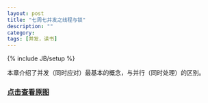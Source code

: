 ```yaml
---
layout: post
title: "七周七并发之线程与锁"
description: ""
category:
tags: [并发，读书]
---
```

{% include JB/setup %}

本章介绍了并发（同时应对）最基本的概念，与并行（同时处理）的区别。


### [点击查看原图](/img/Thread&Lock.png)
